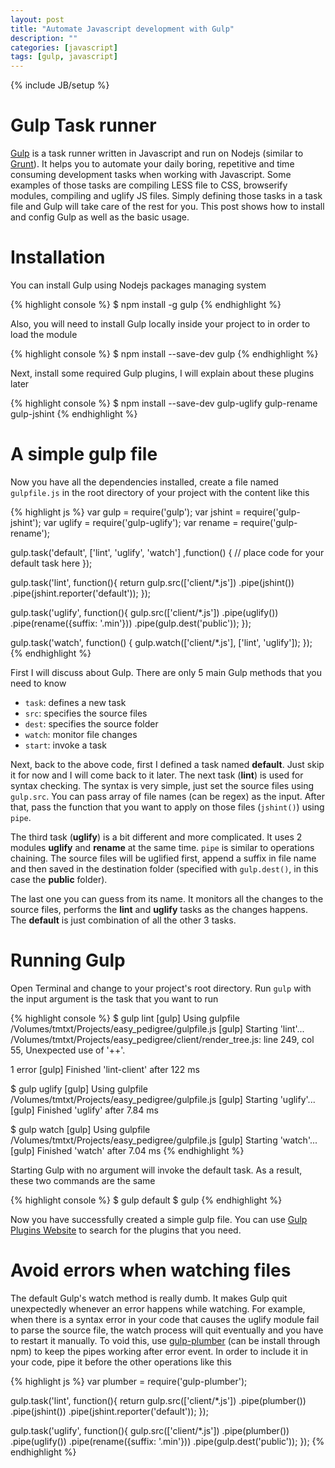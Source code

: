 ```yaml
---
layout: post
title: "Automate Javascript development with Gulp"
description: ""
categories: [javascript]
tags: [gulp, javascript]
---
```

{% include JB/setup %}

# Gulp Task runner

[Gulp](http://gulpjs.com/) is a task runner written in Javascript and run on
Nodejs (similar to [Grunt](http://gruntjs.com/)). It helps you to automate your
daily boring, repetitive and time consuming development tasks when working with
Javascript. Some examples of those tasks are compiling LESS file to CSS,
browserify modules, compiling and uglify JS files. Simply defining those tasks
in a task file and Gulp will take care of the rest for you. This post shows how
to install and config Gulp as well as the basic usage.

# Installation

You can install Gulp using Nodejs packages managing system

{% highlight console %}
$ npm install -g gulp
{% endhighlight %}

Also, you will need to install Gulp locally inside your project to in order to
load the module

{% highlight console %}
$ npm install --save-dev gulp
{% endhighlight %}

Next, install some required Gulp plugins, I will explain about these plugins
later

{% highlight console %}
$ npm install --save-dev gulp-uglify gulp-rename gulp-jshint
{% endhighlight %}

<!-- more -->

# A simple gulp file

Now you have all the dependencies installed, create a file named `gulpfile.js` in
the root directory of your project with the content like this

{% highlight js %}
var gulp = require('gulp');
var jshint = require('gulp-jshint');
var uglify = require('gulp-uglify');
var rename = require('gulp-rename');

gulp.task('default', ['lint', 'uglify', 'watch'] ,function() {
  // place code for your default task here
});

gulp.task('lint', function(){
  return gulp.src(['client/*.js'])
    .pipe(jshint())
    .pipe(jshint.reporter('default'));
});

gulp.task('uglify', function(){
  gulp.src(['client/*.js'])
    .pipe(uglify())
    .pipe(rename({suffix: '.min'}))
    .pipe(gulp.dest('public'));
});

gulp.task('watch', function() {
  gulp.watch(['client/*.js'], ['lint', 'uglify']);
});
{% endhighlight %}

First I will discuss about Gulp. There are only 5 main Gulp methods that you
need to know

* `task`: defines a new task
* `src`: specifies the source files
* `dest`: specifies the source folder
* `watch`: monitor file changes
* `start`: invoke a task

Next, back to the above code, first I defined a task named **default**. Just
skip it for now and I will come back to it later. The next task (**lint**) is
used for syntax checking. The syntax is very simple, just set the source files
using `gulp.src`. You can pass array of file names (can be regex) as the input. After
that, pass the function that you want to apply on those files (`jshint()`) using
`pipe`.

The third task (**uglify**) is a bit different and more complicated. It uses 2
modules **uglify** and **rename** at the same time. `pipe` is similar to
operations chaining. The source files will be uglified first, append a
suffix in file name and then saved in the destination folder (specified with
`gulp.dest()`, in this case the **public** folder).

The last one you can guess from its name. It monitors all the changes to the
source files, performs the **lint** and **uglify** tasks as the changes happens.
The **default** is just combination of all the other 3 tasks.

# Running Gulp

Open Terminal and change to your project's root directory. Run `gulp` with the
input argument is the task that you want to run

{% highlight console %}
$ gulp lint
[gulp] Using gulpfile /Volumes/tmtxt/Projects/easy_pedigree/gulpfile.js
[gulp] Starting 'lint'...
/Volumes/tmtxt/Projects/easy_pedigree/client/render_tree.js: line 249, col 55, Unexpected use of '++'.

1 error
[gulp] Finished 'lint-client' after 122 ms

$ gulp uglify
[gulp] Using gulpfile /Volumes/tmtxt/Projects/easy_pedigree/gulpfile.js
[gulp] Starting 'uglify'...
[gulp] Finished 'uglify' after 7.84 ms

$ gulp watch
[gulp] Using gulpfile /Volumes/tmtxt/Projects/easy_pedigree/gulpfile.js
[gulp] Starting 'watch'...
[gulp] Finished 'watch' after 7.04 ms
{% endhighlight %}

Starting Gulp with no argument will invoke the default task. As a result, these
two commands are the same

{% highlight console %}
$ gulp default
$ gulp
{% endhighlight %}

Now you have successfully created a simple gulp file. You can use
[Gulp Plugins Website](http://gulpjs.com/plugins/) to search for the plugins that
you need.

# Avoid errors when watching files

The default Gulp's watch method is really dumb. It makes Gulp quit unexpectedly
whenever an error happens while watching. For example, when there is a syntax
error in your code that causes the uglify module fail to parse the source file,
the watch process will quit eventually and you have to restart it manually. To
void this, use [gulp-plumber](https://www.npmjs.org/package/gulp-plumber/) (can
be install through npm) to keep the pipes working after error event. In order to
include it in your code, pipe it before the other operations like this

{% highlight js %}
var plumber = require('gulp-plumber');

gulp.task('lint', function(){
  return gulp.src(['client/*.js'])
    .pipe(plumber())
    .pipe(jshint())
    .pipe(jshint.reporter('default'));
});

gulp.task('uglify', function(){
  gulp.src(['client/*.js'])
    .pipe(plumber())
    .pipe(uglify())
    .pipe(rename({suffix: '.min'}))
    .pipe(gulp.dest('public'));
});
{% endhighlight %}
